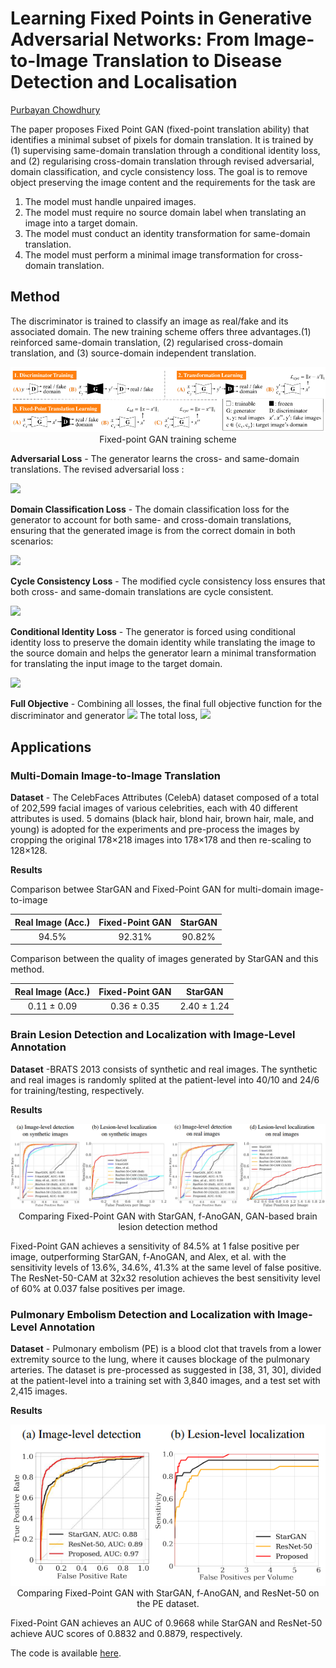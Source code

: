 # Learning Fixed Points in Generative Adversarial Networks: From Image-to-Image Translation to Disease Detection and Localisation

[Purbayan Chowdhury](https://www.linkedin.com/in/purbayan-chowdhury-38126914a/)

The paper proposes Fixed Point GAN (fixed-point translation ability) that identifies a minimal subset of pixels for domain translation. It is trained by (1) supervising same-domain translation through a conditional identity loss, and (2) regularising cross-domain translation through revised adversarial, domain classification, and cycle consistency loss. The goal is to remove object preserving the image content and the requirements for the task are 

1. The model must handle unpaired images.
2. The model must require no source domain label when translating an image into a target domain.
3. The model must conduct an identity transformation for same-domain translation.
4. The model must perform a minimal image transformation for cross-domain translation.

## Method
The discriminator is trained to classify an image as real/fake and its associated domain.
The new training scheme offers three advantages.(1) reinforced same-domain translation, (2) regularised cross-domain translation, and (3) source-domain independent translation. 

<div align="center">
<img src="./images/LFPGAN1.png">
<div>Fixed-point GAN training scheme</div>
</div>

**Adversarial Loss** - The generator learns the cross- and same-domain translations. The revised adversarial loss :

<img class="eqn-outline" src="https://latex.codecogs.com/svg.latex?L_{adv}=\sum_{c\ \epsilon\ \{ c_x, c_y\}} E_{x, c} [log(1 - D_{real/fake}(G(x,c)))] + E_x[log\ D_{real/fake}(x)]">

**Domain Classification Loss** - The domain classification loss for the generator to account for both same- and cross-domain translations, ensuring that the generated image is from the correct domain in both scenarios:

<img class="eqn-outline" src="https://private.codecogs.com/svg.latex?L_%7Bdomain%7D%5Ef%20%5Csum_%7Bc%5C%20%5Cepsilon%5C%20c_x%2C%20c_y%7D%20E_%7Bx%2C%20c%7D%20%5B-log%5C%20D_%7Bdomain%7D%28c%7CG%28x%2Cc%29%29%29%5D">

**Cycle Consistency Loss** - The modified cycle consistency loss ensures that both cross- and same-domain translations are cycle consistent.

<img class="eqn-outline" src="https://private.codecogs.com/svg.latex?L_%7Bcyc%7D%20%3D%20E_%7Bx%2C%20c_x%2C%20c_y%7D%5B%5Cleft%20%5C%7C%20G%28G%28x%2Cc_y%29%2C%20c_x%29%20-%20x%20%5Cright%20%5C%7C_1%5D%20&plus;%20E_%7Bx%2C%20c_x%7D%5B%5Cleft%20%5C%7C%20G%28G%28x%2Cc_x%29%2C%20c_x%29%20-%20x%20%5Cright%20%5C%7C_1">

**Conditional Identity Loss** - The generator is forced using conditional identity loss to preserve the domain identity while translating the image to the source domain and helps the generator learn a minimal transformation for translating the input image to the target domain.

<img class="eqn-outline" src="https://private.codecogs.com/svg.latex?L_%7Bid%7D%20%3D%20%5Cbegin%7Bcases%7D%20%26%200%2C%20c%3Dc_y%20%5C%5C%20%26%20E_%7Bx%2C%20c%7D%5B%5Cleft%20%5C%7C%20G%28x%2Cc%29%20-%20x%20%5Cright%20%5C%7C_1%2C%20c%3Dc_x%20%5Cend%7Bcases%7D">

**Full Objective** - Combining all losses, the final full objective function for the discriminator and generator
<img class="eqn-outline" src="https://private.codecogs.com/svg.latex?L_D%20%3D%20-L_%7Badv%7D%20&plus;%20%5Clambda_%7Bdomain%7D%20L_%7Bdomain%7D%5Er">
The total loss, <img class="eqn-inline" src="https://private.codecogs.com/svg.latex?L_G%20%3D%20L_%7Badv%7D%20&plus;%20%5Clambda_%7Bdomain%7D%20L_%7Bdomain%7D%5Ef%20&plus;%20%5Clambda_%7Bcyc%7D%20L_%7Bcyc%7D%20&plus;%20%5Clambda_%7Bid%7D%20L_%7Bid%7D">

## Applications

### Multi-Domain Image-to-Image Translation

**Dataset** - The CelebFaces Attributes (CelebA) dataset composed of a total of 202,599 facial images of various celebrities, each with 40 different attributes is used. 5 domains (black hair, blond hair, brown hair, male, and young) is adopted for the experiments and pre-process the images by cropping the original 178×218 images into 178×178 and then re-scaling to 128×128.

**Results**

Comparison betwee StarGAN and Fixed-Point GAN for multi-domain image-to-image

| Real Image (Acc.) | Fixed-Point GAN | StarGAN |
| :---------------: | :-------------: | :-----: |
|       94.5%       |     92.31%      | 90.82%  |

Comparison between the quality of images generated by StarGAN and this method. 

| Real Image (Acc.) | Fixed-Point GAN |   StarGAN   |
| :---------------: | :-------------: | :---------: |
|    0.11 ± 0.09    |   0.36 ± 0.35   | 2.40 ± 1.24 |

### Brain Lesion Detection and Localization with Image-Level Annotation

**Dataset** -BRATS 2013 consists of synthetic and real images. The synthetic and real images is randomly splited at the patient-level into 40/10 and 24/6 for training/testing, respectively. 

**Results**

<div align="center">
<img src="./images/LFPGAN2.png">
<div>Comparing Fixed-Point GAN with StarGAN, f-AnoGAN, GAN-based brain lesion detection method</div>
</div>

Fixed-Point GAN achieves a sensitivity of 84.5% at 1 false positive per image, outperforming StarGAN, f-AnoGAN, and Alex, et al. with the sensitivity levels of 13.6%, 34.6%, 41.3% at the same level of false positive. The ResNet-50-CAM at 32x32 resolution achieves the best sensitivity level of 60% at 0.037 false positives per image. 

### Pulmonary Embolism Detection and Localization with Image-Level Annotation

**Dataset** - Pulmonary embolism (PE) is a blood clot that travels from a lower extremity source to the lung, where it causes blockage of the pulmonary arteries. The dataset is pre-processed as suggested in [38, 31, 30], divided at the patient-level into a training set with 3,840 images, and a test set with 2,415 images.

**Results**

<div align="center">
<img src="./images/LFPGAN3.png">
<div>Comparing Fixed-Point GAN with StarGAN, f-AnoGAN, and ResNet-50 on the PE dataset.</div>
</div>

Fixed-Point GAN achieves an AUC of 0.9668 while StarGAN and ResNet-50 achieve AUC scores of
0.8832 and 0.8879, respectively.

The code is available [here](https://github.com/jlianglab/Fixed-Point-GAN).

